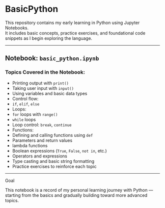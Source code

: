 # BasicPython

This repository contains my early learning in Python using Jupyter Notebooks.  
It includes basic concepts, practice exercises, and foundational code snippets as I begin exploring the language.

---

##  Notebook: `basic_python.ipynb`

### Topics Covered in the Notebook:

-  Printing output with `print()`
-  Taking user input with `input()`
-  Using variables and basic data types
-  Control flow:
  - `if`, `elif`, `else`
-  Loops:
  - `for` loops with `range()`
  - `while` loops
  - Loop control: `break`, `continue`
-  Functions:
  - Defining and calling functions using `def`
  - Parameters and return values
  - lambda functions
-  Boolean expressions (`True`, `False`, `not in`, etc.)
-  Operators and expressions
-  Type casting and basic string formatting
-  Practice exercises to reinforce each topic

---

Goal

This notebook is a record of my personal learning journey with Python — starting from the basics and gradually building toward more advanced topics.
